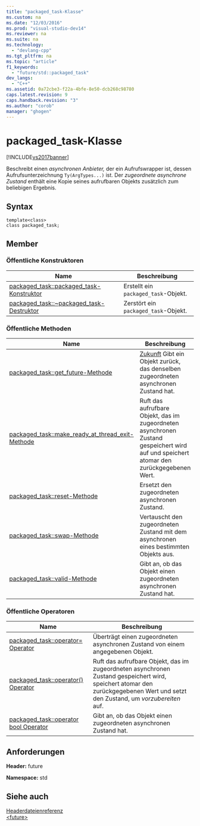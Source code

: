 ```yaml
---
title: "packaged_task-Klasse"
ms.custom: na
ms.date: "12/03/2016"
ms.prod: "visual-studio-dev14"
ms.reviewer: na
ms.suite: na
ms.technology: 
  - "devlang-cpp"
ms.tgt_pltfrm: na
ms.topic: "article"
f1_keywords: 
  - "future/std::packaged_task"
dev_langs: 
  - "C++"
ms.assetid: 0a72cbe3-f22a-4bfe-8e50-dcb268c98780
caps.latest.revision: 9
caps.handback.revision: "3"
ms.author: "corob"
manager: "ghogen"
---
```

# packaged_task-Klasse
[!INCLUDE[vs2017banner](../assembler/inline/includes/vs2017banner.md)]

Beschreibt einen *asynchronen Anbieter,* der ein Aufrufswrapper ist, dessen Aufrufsunterzeichnung `Ty(ArgTypes...)` ist.  Der *zugeordnete asynchrone Zustand* enthält eine Kopie seines aufrufbaren Objekts zusätzlich zum beliebigen Ergebnis.  
  
## Syntax  
  
```  
template<class>  
class packaged_task;  
```  
  
## Member  
  
### Öffentliche Konstruktoren  
  
|Name|**Beschreibung**|  
|----------|----------------------|  
|[packaged\_task::packaged\_task\-Konstruktor](../Topic/packaged_task::packaged_task%20Constructor.md)|Erstellt ein `packaged_task`\-Objekt.|  
|[packaged\_task::~packaged\_task\-Destruktor](../Topic/packaged_task::~packaged_task%20Destructor.md)|Zerstört ein `packaged_task`\-Objekt.|  
  
### Öffentliche Methoden  
  
|Name|**Beschreibung**|  
|----------|----------------------|  
|[packaged\_task::get\_future\-Methode](../Topic/packaged_task::get_future%20Method.md)|[Zukunft](../standard-library/future-class.md) Gibt ein Objekt zurück, das denselben zugeordneten asynchronen Zustand hat.|  
|[packaged\_task::make\_ready\_at\_thread\_exit\-Methode](../Topic/packaged_task::make_ready_at_thread_exit%20Method.md)|Ruft das aufrufbare Objekt, das im zugeordneten asynchronen Zustand gespeichert wird auf und speichert atomar den zurückgegebenen Wert.|  
|[packaged\_task::reset\-Methode](../Topic/packaged_task::reset%20Method.md)|Ersetzt den zugeordneten asynchronen Zustand.|  
|[packaged\_task::swap\-Methode](../Topic/packaged_task::swap%20Method.md)|Vertauscht den zugeordneten Zustand mit dem asynchronen eines bestimmten Objekts aus.|  
|[packaged\_task::valid\-Methode](../Topic/packaged_task::valid%20Method.md)|Gibt an, ob das Objekt einen zugeordneten asynchronen Zustand hat.|  
  
### Öffentliche Operatoren  
  
|Name|**Beschreibung**|  
|----------|----------------------|  
|[packaged\_task::operator\= Operator](../Topic/packaged_task::operator=%20Operator.md)|Überträgt einen zugeordneten asynchronen Zustand von einem angegebenen Objekt.|  
|[packaged\_task::operator\(\) Operator](../Topic/packaged_task::operator\(\)%20Operator.md)|Ruft das aufrufbare Objekt, das im zugeordneten asynchronen Zustand gespeichert wird, speichert atomar den zurückgegebenen Wert und setzt den Zustand, um *vorzubereiten* auf.|  
|[packaged\_task::operator bool Operator](../Topic/packaged_task::operator%20bool%20Operator.md)|Gibt an, ob das Objekt einen zugeordneten asynchronen Zustand hat.|  
  
## Anforderungen  
 **Header:** future  
  
 **Namespace:** std  
  
## Siehe auch  
 [Headerdateienreferenz](../standard-library/cpp-standard-library-header-files.md)   
 [\<future\>](../standard-library/future.md)